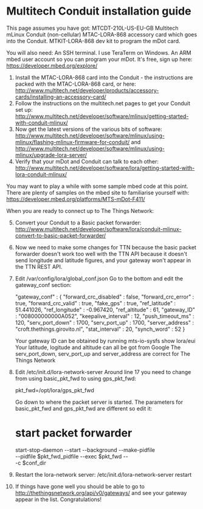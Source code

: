 # Multitech Conduit installation guide
This page assumes you have got:
MTCDT-210L-US-EU-GB Multitech mLinux Conduit (non-cellular)
MTAC-LORA-868 accessory card which goes into the Conduit.
MTKIT-LORA-868 dev kit to program the mDot card.

You will also need:
An SSH terminal.  I use TeraTerm on Windows.
An ARM mbed user account so you can program your mDot. It's free, sign up here: https://developer.mbed.org/explore/

1.  Install the MTAC-LORA-868 card into the Conduit - the instructions are packed with the MTAC-LORA-868 card, or here: http://www.multitech.net/developer/products/accessory-cards/installing-an-accessory-card/
2.  Follow the instructions on the multitech.net pages to get your Conduit set up:  
    http://www.multitech.net/developer/software/mlinux/getting-started-with-conduit-mlinux/
3.  Now get the latest versions of the various bits of software:
    http://www.multitech.net/developer/software/mlinux/using-mlinux/flashing-mlinux-firmware-for-conduit/
    and
    http://www.multitech.net/developer/software/mlinux/using-mlinux/upgrade-lora-server/
4.  Verify that your mDot and Conduit can talk to each other:
    http://www.multitech.net/developer/software/lora/getting-started-with-lora-conduit-mlinux/

You may want to play a while with some sample mbed code at this point.  There are plenty of samples on the mbed site to familiarise yourself with: https://developer.mbed.org/platforms/MTS-mDot-F411/

When you are ready to connect up to The Things Network:

5.  Convert your Conduit to a Basic packet forwarder: http://www.multitech.net/developer/software/lora/conduit-mlinux-convert-to-basic-packet-forwarder/
6.  Now we need to make some changes for TTN because the basic packet forwarder doesn't work too well with the TTN API because it doesn't send longitude and latitude figures, and your gateway won't appear in the TTN REST API.
7.  Edit /var/config/lora/global_conf.json  Go to the bottom and edit the gateway_conf section:

       "gateway_conf" :
        {
                "forward_crc_disabled" : false,
                "forward_crc_error" : true,
                "forward_crc_valid" : true,
                "fake_gps" : true,
                "ref_latitude" : 51.441026,
                "ref_longitude" : -0.967420,
                "ref_altitude" : 61,
                "gateway_ID" : "008000000000A052",
                "keepalive_interval" : 12,
                "push_timeout_ms" : 120,
                "serv_port_down" : 1700,
                "serv_port_up" : 1700,
                "server_address" : "croft.thethings.girovito.nl",
                "stat_interval" : 20,
                "synch_word" : 52
        }

    Your gateway ID can be obtained by running mts-io-sysfs show lora/eui
    Your latitude, logitude and altitude can all be got from Google
    The serv_port_down, serv_port_up and server_address are correct for The Things Network

8.  Edit /etc/init.d/lora-network-server  Around line 17 you need to change from using basic_pkt_fwd to using gps_pkt_fwd:
   
     pkt_fwd=/opt/lora/gps_pkt_fwd
   
    Go down to where the packet server is started.  The parameters for basic_pkt_fwd and gps_pkt_fwd are different so edit it:

	  # start packet forwarder
      start-stop-daemon --start --background --make-pidfile \
          --pidfile $pkt_fwd_pidfile --exec $pkt_fwd -- \
          -c $conf_dir

9.  Restart the lora-network server:   /etc/init.d/lora-network-server restart
10. If things have gone well you should be able to go to http://thethingsnetwork.org/api/v0/gateways/ and see your gateway appear in the list.  Congratulations!


   
   
   